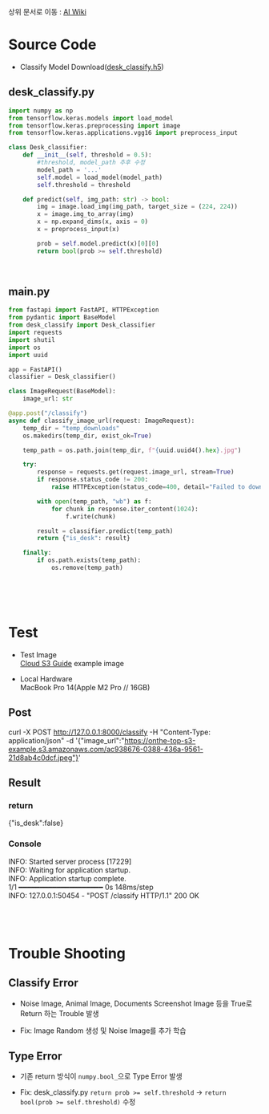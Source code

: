 상위 문서로 이동 : [AI Wiki](https://github.com/100-hours-a-week/16-Hot6-wiki/wiki/AI-Wiki)

# Source Code
- Classify Model Download([desk_classify.h5](https://drive.google.com/file/d/1l65DbR2-lndBYk0A1NDKzqsGo1L7SFol/view?usp=sharing))

## desk_classify.py

```python
import numpy as np
from tensorflow.keras.models import load_model
from tensorflow.keras.preprocessing import image
from tensorflow.keras.applications.vgg16 import preprocess_input

class Desk_classifier:
    def __init__(self, threshold = 0.5):
        #threshold, model_path 추후 수정
        model_path = '...'
        self.model = load_model(model_path)
        self.threshold = threshold

    def predict(self, img_path: str) -> bool:
        img = image.load_img(img_path, target_size = (224, 224))
        x = image.img_to_array(img)
        x = np.expand_dims(x, axis = 0)
        x = preprocess_input(x)

        prob = self.model.predict(x)[0][0]
        return bool(prob >= self.threshold)
```
<br/>

## main.py

```python
from fastapi import FastAPI, HTTPException
from pydantic import BaseModel
from desk_classify import Desk_classifier
import requests
import shutil
import os
import uuid

app = FastAPI()
classifier = Desk_classifier()

class ImageRequest(BaseModel):
    image_url: str

@app.post("/classify")
async def classify_image_url(request: ImageRequest):
    temp_dir = "temp_downloads"
    os.makedirs(temp_dir, exist_ok=True)

    temp_path = os.path.join(temp_dir, f"{uuid.uuid4().hex}.jpg")

    try:
        response = requests.get(request.image_url, stream=True)
        if response.status_code != 200:
            raise HTTPException(status_code=400, detail="Failed to download image from URL")

        with open(temp_path, "wb") as f:
            for chunk in response.iter_content(1024):
                f.write(chunk)

        result = classifier.predict(temp_path)
        return {"is_desk": result}

    finally:
        if os.path.exists(temp_path):
            os.remove(temp_path)
```
<br/>
<br/>
<br/>

# Test
- Test Image<br/>
  [Cloud S3 Guide](https://github.com/100-hours-a-week/16-Hot6-wiki/wiki/클라우드-S3가이드) example image

- Local Hardware<br/>
  MacBook Pro 14(Apple M2 Pro // 16GB)

## Post
curl -X POST http://127.0.0.1:8000/classify -H "Content-Type: application/json" -d '{"image_url":"https://onthe-top-s3-example.s3.amazonaws.com/ac938676-0388-436a-9561-21d8ab4c0dcf.jpeg"}'
<br/>

## Result

### return
{"is_desk":false}
<br/>

### Console

INFO:     Started server process [17229]<br/>
INFO:     Waiting for application startup.<br/>
INFO:     Application startup complete.<br/>
1/1 ━━━━━━━━━━━━━━━━━━━━ 0s 148ms/step<br/>
INFO:     127.0.0.1:50454 - "POST /classify HTTP/1.1" 200 OK<br/>
<br/>
<br/>
<br/>

# Trouble Shooting

## Classify Error
- Noise Image, Animal Image, Documents Screenshot Image 등을 True로 Return 하는 Trouble 발생

- Fix: Image Random 생성 및 Noise Image를 추가 학습

## Type Error
- 기존 return 방식이 `numpy.bool_`으로 Type Error 발생

- Fix: desk_classify.py `return prob >= self.threshold` → `return bool(prob >= self.threshold)` 수정